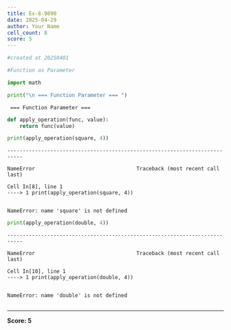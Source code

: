 ```yaml
---
title: Ex-8-9890
date: 2025-04-29
author: Your Name
cell_count: 8
score: 5
---
```


```python
#created at 20250401
```


```python
#Function as Parameter
```


```python
import math
```


```python
print("\n === Function Parameter === ")
```

    
     === Function Parameter === 



```python
def apply_operation(func, value):
    return func(value)
```


```python
print(apply_operation(square, 4))
```


    ---------------------------------------------------------------------------

    NameError                                 Traceback (most recent call last)

    Cell In[8], line 1
    ----> 1 print(apply_operation(square, 4))


    NameError: name 'square' is not defined



```python
print(apply_operation(double, 4))
```


    ---------------------------------------------------------------------------

    NameError                                 Traceback (most recent call last)

    Cell In[10], line 1
    ----> 1 print(apply_operation(double, 4))


    NameError: name 'double' is not defined



```python

```


---
**Score: 5**